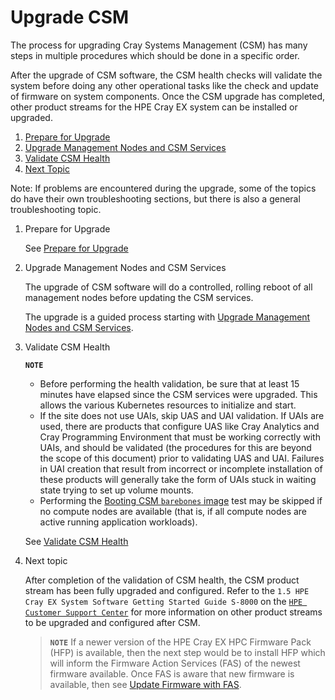 # Upgrade CSM

The process for upgrading Cray Systems Management (CSM) has many steps in multiple procedures which should be done in a specific order.

After the upgrade of CSM software, the CSM health checks will validate the system before doing any other operational
tasks like the check and update of firmware on system components. Once the CSM upgrade has completed, other
product streams for the HPE Cray EX system can be installed or upgraded.

1. [Prepare for Upgrade](#prepare-for-upgrade)
1. [Upgrade Management Nodes and CSM Services](#upgrade-management-nodes-csm-services)
1. [Validate CSM Health](#6-validate-csm-health)
1. [Next Topic](#next-topic)

Note: If problems are encountered during the upgrade, some of the topics do have their own troubleshooting
sections, but there is also a general troubleshooting topic.

1. Prepare for Upgrade

    See [Prepare for Upgrade](prepare_for_upgrade.md)

1. Upgrade Management Nodes and CSM Services

    The upgrade of CSM software will do a controlled, rolling reboot of all management nodes before updating the CSM services.

    The upgrade is a guided process starting with [Upgrade Management Nodes and CSM Services](1.2/README.md).

1. Validate CSM Health

     **`NOTE`**

     * Before performing the health validation, be sure that at least 15 minutes have elapsed
       since the CSM services were upgraded. This allows the various Kubernetes resources to
       initialize and start.
     * If the site does not use UAIs, skip UAS and UAI validation. If UAIs are used, there are
       products that configure UAS like Cray Analytics and Cray Programming Environment that
       must be working correctly with UAIs, and should be validated (the procedures for this are
       beyond the scope of this document) prior to validating UAS and UAI. Failures in UAI creation that result
       from incorrect or incomplete installation of these products will generally take the form of UAIs stuck in
       waiting state trying to set up volume mounts.
     * Performing the [Booting CSM `barebones` image](../operations/validate_csm_health.md#booting-csm-barebones-image) test may be skipped if no compute nodes are available
       (that is, if all compute nodes are active running application workloads).

     See [Validate CSM Health](../operations/validate_csm_health.md)

1. Next topic

    After completion of the validation of CSM health, the CSM product stream has been fully upgraded and
    configured. Refer to the `1.5 HPE Cray EX System Software Getting Started Guide S-8000`
    on the [`HPE Customer Support Center`](https://www.hpe.com/support/ex-gsg)
    for more information on other product streams to be upgraded and configured after CSM.

    > **`NOTE`** If a newer version of the HPE Cray EX HPC Firmware Pack (HFP) is available, then the next step
    would be to install HFP which will inform the Firmware Action Services (FAS) of the newest firmware
    available. Once FAS is aware that new firmware is available, then see
    [Update Firmware with FAS](../operations/firmware/Update_Firmware_with_FAS.md).
